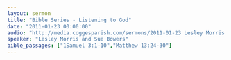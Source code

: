 ```yaml
---
layout: sermon
title: "Bible Series - Listening to God"
date: "2011-01-23 00:00:00"
audio: "http://media.coggesparish.com/sermons/2011-01-23 Lesley Morris and Sue Bowers.mp3"
speaker: "Lesley Morris and Sue Bowers"
bible_passages: ["1Samuel 3:1-10","Matthew 13:24-30"]
---
```

